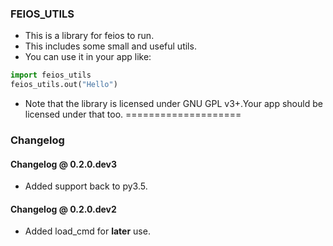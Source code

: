 ### FEIOS_UTILS
* This is a library for feios to run.
* This includes some small and useful utils.
* You can use it in your app like:
```python
import feios_utils
feios_utils.out("Hello")
```
* Note that the library is licensed under GNU GPL v3+.Your app should be licensed under that too.
====================
### Changelog 
#### Changelog @ 0.2.0.dev3
* Added support back to py3.5.
#### Changelog @ 0.2.0.dev2
* Added load_cmd for **later** use.
